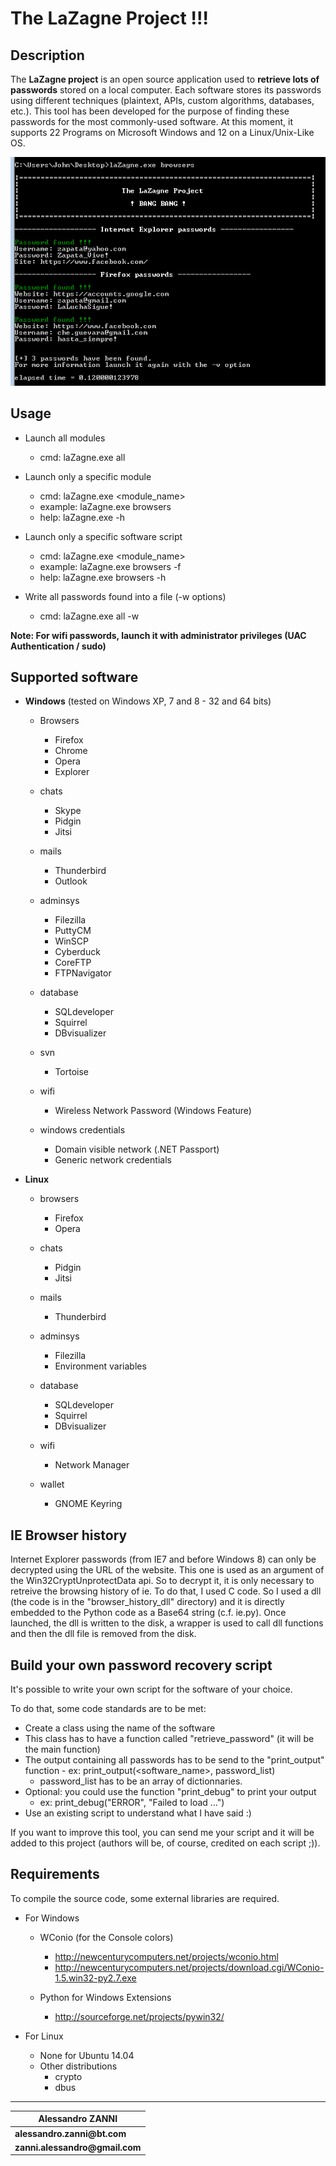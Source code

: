
__The LaZagne Project !!!__
==

Description
----
The __LaZagne project__ is an open source application used to __retrieve lots of passwords__ stored on a local computer. 
Each software stores its passwords using different techniques (plaintext, APIs, custom algorithms, databases, etc.). This tool has been developed for the purpose of finding these passwords for the most commonly-used software. 
At this moment, it supports 22 Programs on Microsoft Windows and 12 on a Linux/Unix-Like OS.

<p align="center"><img src="./pictures/lazagne.png" alt="The LaZagne project"></p>

Usage
----
* Launch all modules
	* cmd: laZagne.exe all

* Launch only a specific module
	* cmd: laZagne.exe <module_name>
	* example: laZagne.exe browsers
	* help: laZagne.exe -h

* Launch only a specific software script
	* cmd: laZagne.exe <module_name> <software>
	* example: laZagne.exe browsers -f
	* help: laZagne.exe browsers -h

* Write all passwords found into a file (-w options)
	* cmd: laZagne.exe all -w

__Note: For wifi passwords, launch it with administrator privileges (UAC Authentication / sudo)__

Supported software
----

* __Windows__ (tested on Windows XP, 7 and 8 - 32 and 64 bits)
	* Browsers
		* Firefox
		* Chrome
		* Opera
		* Explorer

	* chats
		* Skype
		* Pidgin
		* Jitsi

	* mails
		* Thunderbird
		* Outlook

	* adminsys
		* Filezilla
		* PuttyCM
		* WinSCP
		* Cyberduck
		* CoreFTP
		* FTPNavigator

	* database
		* SQLdeveloper
		* Squirrel
		* DBvisualizer

	* svn
		* Tortoise

	* wifi
		* Wireless Network Password (Windows Feature)

	* windows credentials
		* Domain visible network (.NET Passport)
		* Generic network credentials

* __Linux__
	* browsers
		* Firefox
		* Opera

	* chats
		* Pidgin
		* Jitsi

	* mails
		* Thunderbird

	* adminsys
		* Filezilla
		* Environment variables

	* database
		* SQLdeveloper
		* Squirrel
		* DBvisualizer

	* wifi
		* Network Manager

	* wallet
		* GNOME Keyring


IE Browser history
----
Internet Explorer passwords (from IE7 and before Windows 8) can only be decrypted using the URL of the website. This one is used as an argument of the Win32CryptUnprotectData api. So to decrypt it, it is only necessary to retreive the browsing history of ie. 
To do that, I used C code. So I used a dll (the code is in the "browser_history_dll" directory) and it is directly embedded to the Python code as a Base64 string (c.f. ie.py). Once launched, the dll is written to the disk, a wrapper is used to call dll functions and then the dll file is removed from the disk.

Build your own password recovery script
----
It's possible to write your own script for the software of your choice. 

To do that, some code standards are to be met: 
* Create a class using the name of the software
* This class has to have a function called "retrieve_password" (it will be the main function)
* The output containing all passwords has to be send to the "print_output" function - ex: print_output(<software_name>, password_list)
	* password_list has to be an array of dictionnaries. 
* Optional: you could use the function "print_debug" to print your output 
	* ex: print_debug("ERROR", "Failed to load ...")
* Use an existing script to understand what I have said :)

If you want to improve this tool, you can send me your script and it will be added to this project (authors will be, of course, credited on each script ;)).

Requirements
----
To compile the source code, some external libraries are required.

* For Windows
	* WConio (for the Console colors)
		* http://newcenturycomputers.net/projects/wconio.html
		* http://newcenturycomputers.net/projects/download.cgi/WConio-1.5.win32-py2.7.exe

	* Python for Windows Extensions
		* http://sourceforge.net/projects/pywin32/

* For Linux
	* None for Ubuntu 14.04
	* Other distributions
		* crypto
		* dbus

----
| __Alessandro ZANNI__    |
| ------------- |
| __alessandro.zanni@bt.com__    |
| __zanni.alessandro@gmail.com__  |


 

